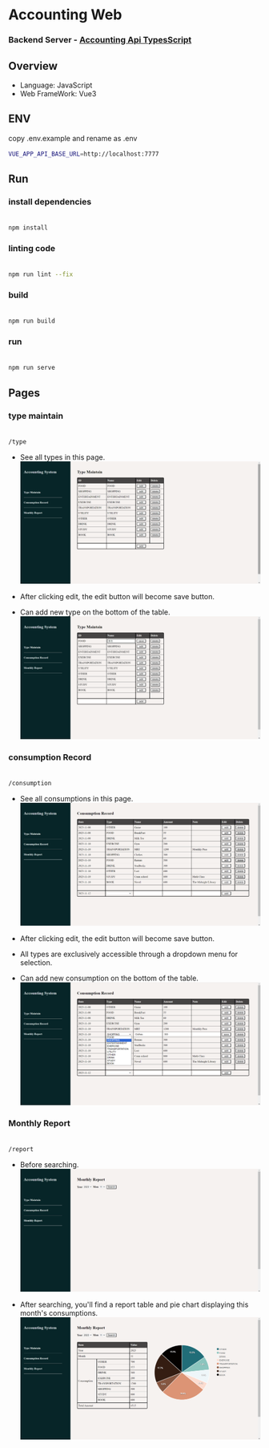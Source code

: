 # Accounting Web

### Backend Server - [Accounting Api TypesScript](https://github.com/yuhexiong/accounting-api-typescript)

## Overview

- Language: JavaScript
- Web FrameWork: Vue3

## ENV

copy .env.example and rename as .env

```bash
VUE_APP_API_BASE_URL=http://localhost:7777
```

## Run

### install dependencies

```bash

npm install

```

### linting code

```bash

npm run lint --fix

```

### build

```bash

npm run build

```

### run

```bash

npm run serve

```

## Pages

### type maintain

```bash

/type

```
- See all types in this page.
![image](https://github.com/yuhexiong/accounting-web-vue3-javascript/blob/main/image/type_page.png)

- After clicking edit, the edit button will become save button.
- Can add new type on the bottom of the table.
![image](https://github.com/yuhexiong/accounting-web-vue3-javascript/blob/main/image/type_page_edit.png)


### consumption Record

```bash

/consumption

```

- See all consumptions in this page.
![image](https://github.com/yuhexiong/accounting-web-vue3-javascript/blob/main/image/consumption_page.png)

- After clicking edit, the edit button will become save button.
- All types are exclusively accessible through a dropdown menu for selection.
- Can add new consumption on the bottom of the table.
![image](https://github.com/yuhexiong/accounting-web-vue3-javascript/blob/main/image/consumption_page_edit.png)


### Monthly Report

```bash

/report

```

- Before searching.
![image](https://github.com/yuhexiong/accounting-web-vue3-javascript/blob/main/image/report_page.png)

- After searching, you'll find a report table and pie chart displaying this month's consumptions.
![image](https://github.com/yuhexiong/accounting-web-vue3-javascript/blob/main/image/report_page_search.png)

